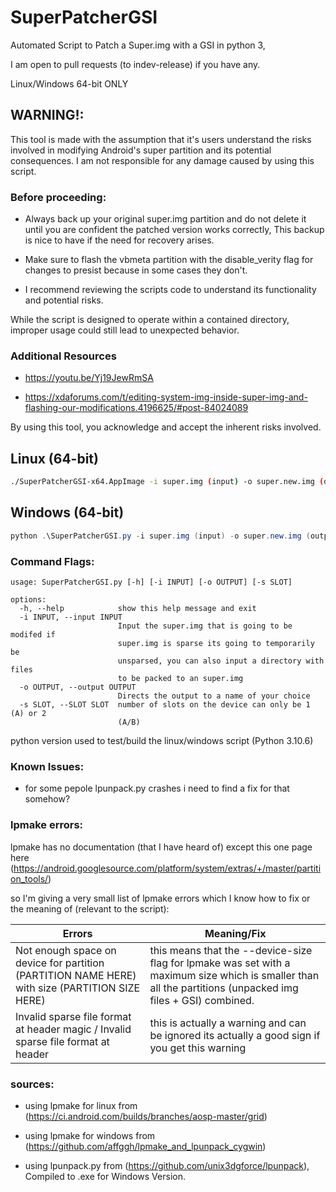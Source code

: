 # SuperPatcherGSI
Automated Script to Patch a Super.img with a GSI in python 3,

I am open to pull requests (to indev-release) if you have any.

Linux/Windows 64-bit ONLY

## WARNING!:
This tool is made with the assumption that it's users understand the risks involved in modifying Android's super partition and its potential consequences. I am not responsible for any damage caused by using this script.

### Before proceeding:

  * Always back up your original super.img partition and do not delete it until you are confident the patched version works correctly, This backup is nice to have if the need for recovery arises.
    
  * Make sure to flash the vbmeta partition with the disable_verity flag for changes to presist because in some cases they don't.
    
  * I recommend reviewing the scripts code to understand its functionality and potential risks.

While the script is designed to operate within a contained directory, improper usage could still lead to unexpected behavior.

### Additional Resources

  * https://youtu.be/Yj19JewRmSA
    
  * https://xdaforums.com/t/editing-system-img-inside-super-img-and-flashing-our-modifications.4196625/#post-84024089

By using this tool, you acknowledge and accept the inherent risks involved.


## Linux (64-bit)
```bash
./SuperPatcherGSI-x64.AppImage -i super.img (input) -o super.new.img (output) -s 2 (device slots)
```

## Windows (64-bit)
```powershell
python .\SuperPatcherGSI.py -i super.img (input) -o super.new.img (output) -s 2 (device slots)
```

### Command Flags:
```
usage: SuperPatcherGSI.py [-h] [-i INPUT] [-o OUTPUT] [-s SLOT]

options:
  -h, --help            show this help message and exit
  -i INPUT, --input INPUT
                        Input the super.img that is going to be modifed if
                        super.img is sparse its going to temporarily be
                        unsparsed, you can also input a directory with files
                        to be packed to an super.img
  -o OUTPUT, --output OUTPUT
                        Directs the output to a name of your choice
  -s SLOT, --SLOT SLOT  number of slots on the device can only be 1 (A) or 2
                        (A/B)
```

python version used to test/build the linux/windows script (Python 3.10.6)

### Known Issues:
 * for some pepole lpunpack.py crashes i need to find a fix for that somehow?

### lpmake errors: 
lpmake has no documentation (that I have heard of) except this one page here (https://android.googlesource.com/platform/system/extras/+/master/partition_tools/)

so I'm giving a very small list of lpmake errors which I know how to fix or the meaning of (relevant to the script):

Errors  | Meaning/Fix
------------- | -------------
Not enough space on device for partition (PARTITION NAME HERE) with size (PARTITION SIZE HERE)  | this means that the --device-size flag for lpmake was set with a maximum size which is smaller than all the partitions (unpacked img files + GSI) combined.
Invalid sparse file format at header magic / Invalid sparse file format at header | this is actually a warning and can be ignored its actually a good sign if you get this warning


### sources:
* using lpmake for linux from (https://ci.android.com/builds/branches/aosp-master/grid)

* using lpmake for windows from (https://github.com/affggh/lpmake_and_lpunpack_cygwin)

* using lpunpack.py from (https://github.com/unix3dgforce/lpunpack), Compiled to .exe for Windows Version.
